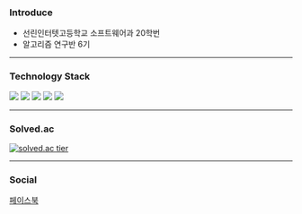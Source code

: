 <h3>Introduce</h3>
<p>
  
* 선린인터텟고등학교 소프트웨어과 20학번
* 알고리즘 연구반 6기
</p>

---
<h3>Technology Stack</h3> 
<div>
  <img src="https://img.shields.io/badge/C%2B%2B-00599C?style=flat-square&logo=C%2B%2B&logoColor=white"/></a>
  <img src="https://img.shields.io/badge/C-A8B9CC?style=flat-square&logo=C&logoColor=white"/></a>
  <img src="https://img.shields.io/badge/C Sharp-239120?style=flat-square&logo=C-Sharp&logoColor=white"/></a>
  <img src="https://img.shields.io/badge/Unity-000000?style=flat-square&logo=Unity&logoColor=white"/></a> 
  <img src="https://img.shields.io/badge/Codeforces-1F8ACB?style=flat-square&logo=Codeforces&logoColor=white"/></a>
</div>

---
<h3>Solved.ac</h3> 

[![solved.ac tier](http://mazassumnida.wtf/api/v2/generate_badge?boj=third1234)](https://solved.ac/third1234)

---
<h3>Social</h3>
<a href="https://www.facebook.com/profile.php?id=100021520385801" target="_black">페이스북</a>
